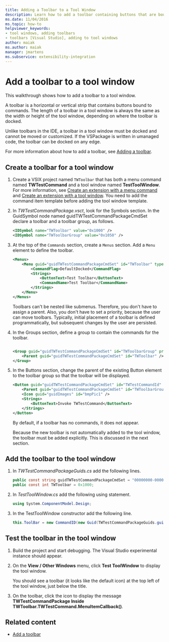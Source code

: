 ```yaml
---
title: Adding a Toolbar to a Tool Window
description: Learn how to add a toolbar containing buttons that are bound to commands to a tool window in the Visual Studio integrated development environment (IDE).
ms.date: 11/04/2016
ms.topic: how-to
helpviewer_keywords:
- tool windows, adding toolbars
- toolbars [Visual Studio], adding to tool windows
author: maiak
ms.author: maiak
manager: jmartens
ms.subservice: extensibility-integration
---
```

# Add a toolbar to a tool window

This walkthrough shows how to add a toolbar to a tool window.

 A toolbar is a horizontal or vertical strip that contains buttons bound to commands. The length of a toolbar in a tool window is always the same as the width or height of the tool window, depending on where the toolbar is docked.

 Unlike toolbars in the IDE, a toolbar in a tool window must be docked and cannot be moved or customized. If the VSPackage is written in umanaged code, the toolbar can be docked on any edge.

 For more information about how to add a toolbar, see [Adding a toolbar](../extensibility/adding-a-toolbar.md).

## Create a toolbar for a tool window

1. Create a VSIX project named `TWToolbar` that has both a menu command named **TWTestCommand** and a tool window named **TestToolWindow**. For more information, see [Create an extension with a menu command](../extensibility/creating-an-extension-with-a-menu-command.md) and [Create an extension with a tool window](../extensibility/creating-an-extension-with-a-tool-window.md). You need to add the command item template before adding the tool window template.

2. In *TWTestCommandPackage.vsct*, look for the Symbols section. In the GuidSymbol node named guidTWTestCommandPackageCmdSet declare a toolbar and a toolbar group, as follows.

    ```xml
    <IDSymbol name="TWToolbar" value="0x1000" />
    <IDSymbol name="TWToolbarGroup" value="0x1050" />
    ```

3. At the top of the `Commands` section, create a `Menus` section. Add a `Menu` element to define the toolbar.

    ```xml
    <Menus>
        <Menu guid="guidTWTestCommandPackageCmdSet" id="TWToolbar" type="ToolWindowToolbar">
            <CommandFlag>DefaultDocked</CommandFlag>
            <Strings>
                <ButtonText>Test Toolbar</ButtonText>
                <CommandName>Test Toolbar</CommandName>
            </Strings>
        </Menu>
    </Menus>
    ```

     Toolbars can't be nested like submenus. Therefore, you don't have to assign a parent. Also, you don't have to set a priority, because the user can move toolbars. Typically, initial placement of a toolbar is defined programmatically, but subsequent changes by the user are persisted.

4. In the Groups section, define a group to contain the commands for the toolbar.

    ```xml

    <Group guid="guidTWTestCommandPackageCmdSet" id="TWToolbarGroup" priority="0x0000">
        <Parent guid="guidTWTestCommandPackageCmdSet" id="TWToolbar" />
    </Group>
    ```

5. In the Buttons section, change the parent of the existing Button element to the toolbar group so that the toolbar will be displayed.

    ```xml
    <Button guid="guidTWTestCommandPackageCmdSet" id="TWTestCommandId" priority="0x0100" type="Button">
        <Parent guid="guidTWTestCommandPackageCmdSet" id="TWToolbarGroup" />
        <Icon guid="guidImages" id="bmpPic1" />
        <Strings>
            <ButtonText>Invoke TWTestCommand</ButtonText>
        </Strings>
    </Button>
    ```

     By default, if a toolbar has no commands, it does not appear.

     Because the new toolbar is not automatically added to the tool window, the toolbar must be added explicitly. This is discussed in the next section.

## Add the toolbar to the tool window

1. In *TWTestCommandPackageGuids.cs* add the following lines.

    ```csharp
    public const string guidTWTestCommandPackageCmdSet = "00000000-0000-0000-0000-0000";  // get the GUID from the .vsct file
    public const int TWToolbar = 0x1000;
    ```

2. In *TestToolWindow.cs* add the following using statement.

    ```csharp
    using System.ComponentModel.Design;
    ```

3. In the TestToolWindow constructor add the following line.

    ```csharp
    this.ToolBar = new CommandID(new Guid(TWTestCommandPackageGuids.guidTWTestCommandPackageCmdSet), TWTestCommandPackageGuids.TWToolbar);
    ```

## Test the toolbar in the tool window

1. Build the project and start debugging. The Visual Studio experimental instance should appear.

2. On the **View / Other Windows** menu, click **Test ToolWindow** to display the tool window.

     You should see a toolbar (it looks like the default icon) at the top left of the tool window, just below the title.

3. On the toolbar, click the icon to display the message **TWTestCommandPackage Inside TWToolbar.TWTestCommand.MenuItemCallback()**.

## Related content
- [Add a toolbar](../extensibility/adding-a-toolbar.md)
